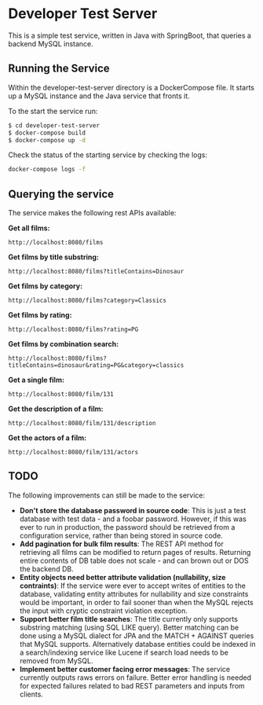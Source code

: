 # Developer Test Server

This is a simple test service, written in Java with SpringBoot, that queries a backend MySQL instance.

## Running the Service

Within the developer-test-server directory is a DockerCompose file. It starts up a MySQL instance and the Java service that fronts it.

To the start the service run:
```sh
$ cd developer-test-server
$ docker-compose build
$ docker-compose up -d
```

Check the status of the starting service by checking the logs:
```sh
docker-compose logs -f
```

## Querying the service

The service makes the following rest APIs available:

**Get all films:**
```
http://localhost:8080/films
```

**Get films by title substring:**
```
http://localhost:8080/films?titleContains=Dinosaur
```

**Get films by category:**
```
http://localhost:8080/films?category=Classics
```

**Get films by rating:**
```
http://localhost:8080/films?rating=PG
```

**Get films by combination search:**
```
http://localhost:8080/films?titleContains=dinosaur&rating=PG&category=classics
```

**Get a single film:**
```
http://localhost:8080/film/131
```

**Get the description of a film:**
```
http://localhost:8080/film/131/description
```

**Get the actors of a film:**
```
http://localhost:8080/film/131/actors
```

## TODO

The following improvements can still be made to the service:

- **Don't store the database password in source code**: This is just a test database with test data - and a foobar password. However, if this was ever to run in production, the password should be retrieved from a configuration service, rather than being stored in source code.
- **Add pagination for bulk film results**: The REST API method for retrieving all films can be modified to return pages of results. Returning entire contents of DB table does not scale - and can brown out or DOS the backend DB.
- **Entity objects need better attribute validation (nullability, size contraints)**: If the service were ever to accept writes of entities to the database, validating entity attributes for nullability and size constraints would be important, in order to fail sooner than when the MySQL rejects the input with cryptic constraint violation exception.
- **Support better film title searches**: The title currently only supports substring matching (using SQL LIKE query). Better matching can be done using a MySQL dialect for JPA and the MATCH + AGAINST queries that MySQL supports. Alternatively database entities could be indexed in a search/indexing service like Lucene if search load needs to be removed from MySQL.
- **Implement better customer facing error messages**: The service currently outputs raws errors on failure. Better error handling is needed for expected failures related to bad REST parameters and inputs from clients.
